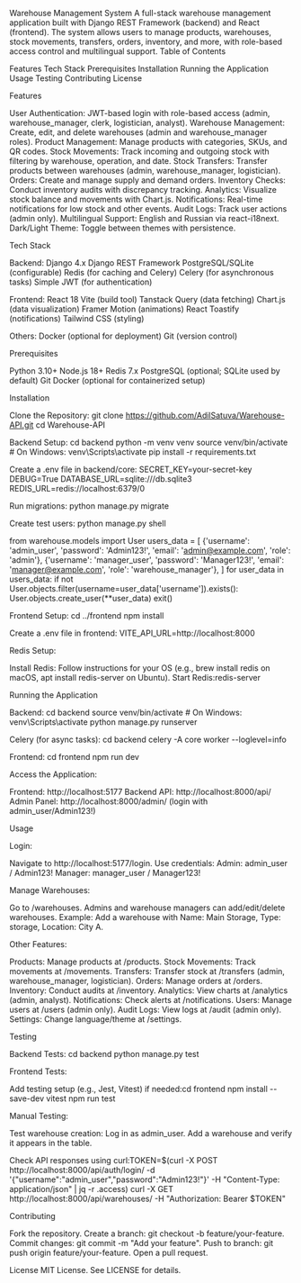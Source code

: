 Warehouse Management System
A full-stack warehouse management application built with Django REST Framework (backend) and React (frontend). The system allows users to manage products, warehouses, stock movements, transfers, orders, inventory, and more, with role-based access control and multilingual support.
Table of Contents

Features
Tech Stack
Prerequisites
Installation
Running the Application
Usage
Testing
Contributing
License

Features

User Authentication: JWT-based login with role-based access (admin, warehouse_manager, clerk, logistician, analyst).
Warehouse Management: Create, edit, and delete warehouses (admin and warehouse_manager roles).
Product Management: Manage products with categories, SKUs, and QR codes.
Stock Movements: Track incoming and outgoing stock with filtering by warehouse, operation, and date.
Stock Transfers: Transfer products between warehouses (admin, warehouse_manager, logistician).
Orders: Create and manage supply and demand orders.
Inventory Checks: Conduct inventory audits with discrepancy tracking.
Analytics: Visualize stock balance and movements with Chart.js.
Notifications: Real-time notifications for low stock and other events.
Audit Logs: Track user actions (admin only).
Multilingual Support: English and Russian via react-i18next.
Dark/Light Theme: Toggle between themes with persistence.

Tech Stack

Backend:
Django 4.x
Django REST Framework
PostgreSQL/SQLite (configurable)
Redis (for caching and Celery)
Celery (for asynchronous tasks)
Simple JWT (for authentication)


Frontend:
React 18
Vite (build tool)
Tanstack Query (data fetching)
Chart.js (data visualization)
Framer Motion (animations)
React Toastify (notifications)
Tailwind CSS (styling)


Others:
Docker (optional for deployment)
Git (version control)



Prerequisites

Python 3.10+
Node.js 18+
Redis 7.x
PostgreSQL (optional; SQLite used by default)
Git
Docker (optional for containerized setup)

Installation

Clone the Repository:
git clone https://github.com/AdilSatuva/Warehouse-API.git
cd Warehouse-API


Backend Setup:
cd backend
python -m venv venv
source venv/bin/activate  # On Windows: venv\Scripts\activate
pip install -r requirements.txt

Create a .env file in backend/core:
SECRET_KEY=your-secret-key
DEBUG=True
DATABASE_URL=sqlite:///db.sqlite3
REDIS_URL=redis://localhost:6379/0

Run migrations:
python manage.py migrate

Create test users:
python manage.py shell

from warehouse.models import User
users_data = [
    {'username': 'admin_user', 'password': 'Admin123!', 'email': 'admin@example.com', 'role': 'admin'},
    {'username': 'manager_user', 'password': 'Manager123!', 'email': 'manager@example.com', 'role': 'warehouse_manager'},
]
for user_data in users_data:
    if not User.objects.filter(username=user_data['username']).exists():
        User.objects.create_user(**user_data)
exit()


Frontend Setup:
cd ../frontend
npm install

Create a .env file in frontend:
VITE_API_URL=http://localhost:8000


Redis Setup:

Install Redis: Follow instructions for your OS (e.g., brew install redis on macOS, apt install redis-server on Ubuntu).
Start Redis:redis-server





Running the Application

Backend:
cd backend
source venv/bin/activate  # On Windows: venv\Scripts\activate
python manage.py runserver


Celery (for async tasks):
cd backend
celery -A core worker --loglevel=info


Frontend:
cd frontend
npm run dev


Access the Application:

Frontend: http://localhost:5177
Backend API: http://localhost:8000/api/
Admin Panel: http://localhost:8000/admin/ (login with admin_user/Admin123!)



Usage

Login:

Navigate to http://localhost:5177/login.
Use credentials:
Admin: admin_user / Admin123!
Manager: manager_user / Manager123!




Manage Warehouses:

Go to /warehouses.
Admins and warehouse managers can add/edit/delete warehouses.
Example: Add a warehouse with Name: Main Storage, Type: storage, Location: City A.


Other Features:

Products: Manage products at /products.
Stock Movements: Track movements at /movements.
Transfers: Transfer stock at /transfers (admin, warehouse_manager, logistician).
Orders: Manage orders at /orders.
Inventory: Conduct audits at /inventory.
Analytics: View charts at /analytics (admin, analyst).
Notifications: Check alerts at /notifications.
Users: Manage users at /users (admin only).
Audit Logs: View logs at /audit (admin only).
Settings: Change language/theme at /settings.



Testing

Backend Tests:
cd backend
python manage.py test


Frontend Tests:

Add testing setup (e.g., Jest, Vitest) if needed:cd frontend
npm install --save-dev vitest
npm run test




Manual Testing:

Test warehouse creation:
Log in as admin_user.
Add a warehouse and verify it appears in the table.


Check API responses using curl:TOKEN=$(curl -X POST http://localhost:8000/api/auth/login/ -d '{"username":"admin_user","password":"Admin123!"}' -H "Content-Type: application/json" | jq -r .access)
curl -X GET http://localhost:8000/api/warehouses/ -H "Authorization: Bearer $TOKEN"





Contributing

Fork the repository.
Create a branch: git checkout -b feature/your-feature.
Commit changes: git commit -m "Add your feature".
Push to branch: git push origin feature/your-feature.
Open a pull request.

License
MIT License. See LICENSE for details.
